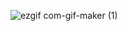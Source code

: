 ![ezgif com-gif-maker (1)](https://user-images.githubusercontent.com/43470398/176915018-491d733c-3482-4584-93f4-6d5634ecf6f4.gif)
